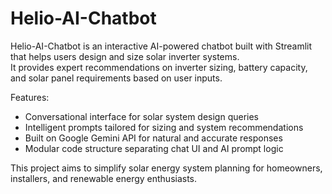 # Helio-AI-Chatbot

Helio-AI-Chatbot is an interactive AI-powered chatbot built with Streamlit that helps users design and size solar inverter systems.  
It provides expert recommendations on inverter sizing, battery capacity, and solar panel requirements based on user inputs.  

Features:  
- Conversational interface for solar system design queries  
- Intelligent prompts tailored for sizing and system recommendations  
- Built on Google Gemini API for natural and accurate responses  
- Modular code structure separating chat UI and AI prompt logic

This project aims to simplify solar energy system planning for homeowners, installers, and renewable energy enthusiasts.
